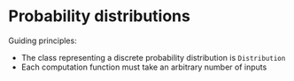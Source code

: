 # Probability distributions

Guiding principles:

- The class representing a discrete probability distribution is `Distribution`
- Each computation function must take an arbitrary number of inputs
